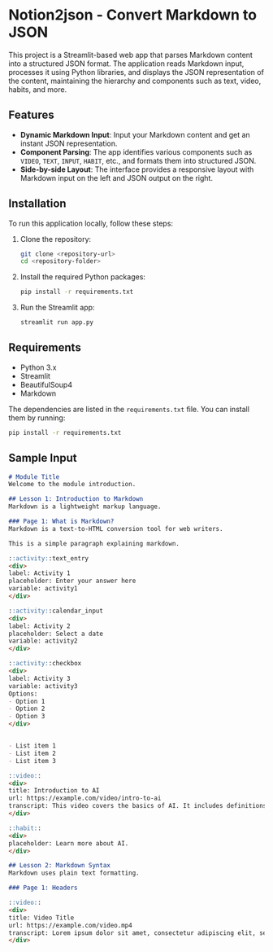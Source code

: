 # Notion2json - Convert Markdown to JSON

This project is a Streamlit-based web app that parses Markdown content into a structured JSON format. The application reads Markdown input, processes it using Python libraries, and displays the JSON representation of the content, maintaining the hierarchy and components such as text, video, habits, and more.

## Features

- **Dynamic Markdown Input**: Input your Markdown content and get an instant JSON representation.
- **Component Parsing**: The app identifies various components such as `VIDEO`, `TEXT`, `INPUT`, `HABIT`, etc., and formats them into structured JSON.
- **Side-by-side Layout**: The interface provides a responsive layout with Markdown input on the left and JSON output on the right.

## Installation

To run this application locally, follow these steps:

1. Clone the repository:

    ```bash
    git clone <repository-url>
    cd <repository-folder>
    ```

2. Install the required Python packages:

    ```bash
    pip install -r requirements.txt
    ```

3. Run the Streamlit app:

    ```bash
    streamlit run app.py
    ```

## Requirements

- Python 3.x
- Streamlit
- BeautifulSoup4
- Markdown


The dependencies are listed in the `requirements.txt` file. You can install them by running:

```bash
pip install -r requirements.txt
```


## Sample Input
```markdown
# Module Title
Welcome to the module introduction.

## Lesson 1: Introduction to Markdown
Markdown is a lightweight markup language.

### Page 1: What is Markdown?
Markdown is a text-to-HTML conversion tool for web writers.

This is a simple paragraph explaining markdown.

::activity::text_entry
<div>
label: Activity 1
placeholder: Enter your answer here
variable: activity1
</div>

::activity::calendar_input
<div>
label: Activity 2
placeholder: Select a date
variable: activity2
</div>

::activity::checkbox
<div>
label: Activity 3
variable: activity3
Options:
- Option 1
- Option 2
- Option 3
</div>


- List item 1
- List item 2
- List item 3

::video::
<div>
title: Introduction to AI
url: https://example.com/video/intro-to-ai
transcript: This video covers the basics of AI. It includes definitions and examples. It also discusses real-world applications.
</div>

::habit::
<div>
placeholder: Learn more about AI.
</div>

## Lesson 2: Markdown Syntax
Markdown uses plain text formatting.

### Page 1: Headers

::video::
<div>
title: Video Title
url: https://example.com/video.mp4
transcript: Lorem ipsum dolor sit amet, consectetur adipiscing elit, sed do eiusmod tempor incididunt ut labore et dolore magna aliqua. Ut enim ad minim veniam, quis nostrud exercitation ullamco laboris nisi ut aliquip ex ea commodo consequat. Duis aute irure dolor in reprehenderit in voluptate velit esse cillum dolore eu fugiat nulla pariatur. Excepteur sint occaecat cupidatat non proident, sunt in culpa qui officia deserunt mollit anim id est laborum.
</div>

```
